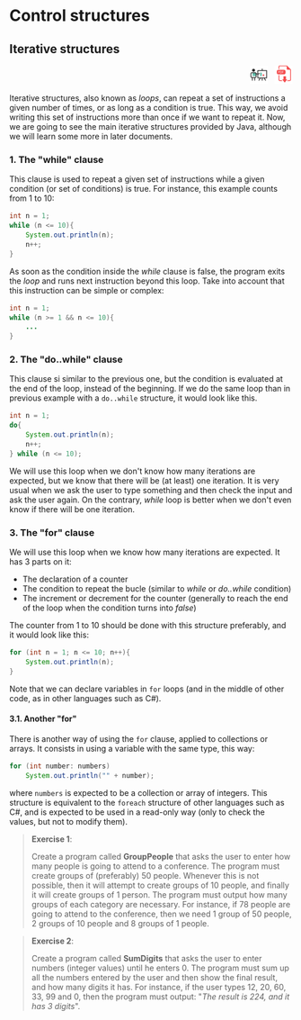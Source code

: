 # Control structures

## Iterative structures

<div style="text-align: right">
<a target="_blank" href="slides/02c.html"><img src="../../img/diapositivas.png" width="32" /></a>&nbsp;&nbsp;
<a target="_blank" href="02c.pdf"><img src="../../img/pdf.png" width="32" /></a>
</div>

Iterative structures, also known as *loops*, can repeat a set of instructions a given number of times, or as long as a condition is true. This way, we avoid writing this set of instructions more than once if we want to repeat it. Now, we are going to see the main iterative structures provided by Java, although we will learn some more in later documents.

### 1. The "while" clause

This clause is used to repeat a given set of instructions while a given condition (or set of conditions) is true. For instance, this example counts from 1 to 10:

```java
int n = 1;
while (n <= 10){
    System.out.println(n);
    n++;
}
```

As soon as the condition inside the *while* clause is false, the program exits the *loop* and runs next instruction beyond this loop. Take into account that this instruction can be simple or complex:

```java
int n = 1;
while (n >= 1 && n <= 10){
    ...
}
```

### 2. The "do..while" clause

This clause si similar to the previous one, but the condition is evaluated at the end of the loop, instead of the beginning. If we do the same loop than in previous example with a `do..while` structure, it would look like this.

```java
int n = 1;
do{
    System.out.println(n);
    n++;
} while (n <= 10);
```

We will use this loop when we don't know how many iterations are expected, but we know that there will be (at least) one iteration. It is very usual when we ask the user to type something and then check the input and ask the user again. On the contrary, *while* loop is better when we don't even know if there will be one iteration.

### 3. The "for" clause

We will use this loop when we know how many iterations are expected. It has 3 parts on it:

* The declaration of a counter
* The condition to repeat the bucle (similar to *while* or *do..while* condition)
* The increment or decrement for the counter (generally to reach the end of the loop when the condition turns into *false*)

 The counter from 1 to 10 should be done with this structure preferably, and it would look like this:

```java
for (int n = 1; n <= 10; n++){
    System.out.println(n);
}
```

Note that we can declare variables in `for` loops (and in the middle of other code, as in other languages such as C#).

#### 3.1. Another "for"

There is another way of using the `for` clause, applied to collections or arrays. It consists in using a variable with the same type, this way:

```java
for (int number: numbers)
    System.out.println("" + number);
```

where `numbers` is expected to be a collection or array of integers. This structure is equivalent to the `foreach` structure of other languages such as C#, and is expected to be used in a read-only way (only to check the values, but not to modify them).

> **Exercise 1**:
> 
> Create a program called **GroupPeople** that asks the user to enter how many people is going to attend to a conference. The program must create groups of (preferably) 50 people. Whenever this is not possible, then it will attempt to create groups of 10 people, and finally it will create groups of 1 person. The program must output how many groups of each category are necessary. For instance, if 78 people are going to attend to the conference, then we need 1 group of 50 people, 2 groups of 10 people and 8 groups of 1 people.

> **Exercise 2**:
> 
> Create a program called **SumDigits** that asks the user to enter numbers (integer values) until he enters 0. The program must sum up all the numbers entered by the user and then show the final result, and how many digits it has. For instance, if the user types 12, 20, 60, 33, 99 and 0, then the program must output: "*The result is 224, and it has 3 digits*".
